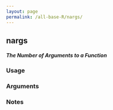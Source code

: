 ```yaml
---
layout: page
permalink: /all-base-R/nargs/
---
```


## __nargs__

#### _The Number of Arguments to a Function_

### Usage

### Arguments

### Notes

